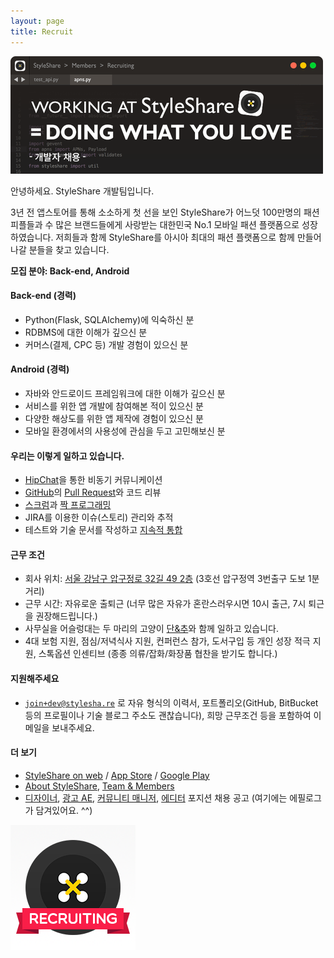 ```yaml
---
layout: page
title: Recruit
---
```


![](/img/recruit/header.png)

안녕하세요. StyleShare 개발팀입니다.

3년 전 앱스토어를 통해 소소하게 첫 선을 보인 StyleShare가 어느덧 100만명의 패션 피플들과 수 많은 브랜드들에게 사랑받는 대한민국 No.1 모바일 패션 플랫폼으로 성장하였습니다. 저희들과 함께 StyleShare를 아시아 최대의 패션 플랫폼으로 함께 만들어나갈 분들을 찾고 있습니다.

**모집 분야: Back-end, Android**

#### Back-end (경력)

* Python(Flask, SQLAlchemy)에 익숙하신 분
* RDBMS에 대한 이해가 깊으신 분
* 커머스(결제, CPC 등) 개발 경험이 있으신 분

#### Android (경력)

* 자바와 안드로이드 프레임워크에 대한 이해가 깊으신 분
* 서비스를 위한 앱 개발에 참여해본 적이 있으신 분
* 다양한 해상도를 위한 앱 제작에 경험이 있으신 분
* 모바일 환경에서의 사용성에 관심을 두고 고민해보신 분

#### 우리는 이렇게 일하고 있습니다.

* [HipChat](https://www.hipchat.com/)을 통한 비동기 커뮤니케이션
* [GitHub](https://github.com)의 [Pull Request](https://help.github.com/articles/using-pull-requests)와 코드 리뷰
* [스크럼](http://ko.wikipedia.org/wiki/%EC%8A%A4%ED%81%AC%EB%9F%BC_(%EC%95%A0%EC%9E%90%EC%9D%BC_%EA%B0%9C%EB%B0%9C_%ED%94%84%EB%A1%9C%EC%84%B8%EC%8A%A4))과 [짝 프로그래밍](http://en.wikipedia.org/wiki/Pair_programming)
* JIRA를 이용한 이슈(스토리) 관리와 추적
* 테스트와 기술 문서를 작성하고 [지속적 통합](http://ko.wikipedia.org/wiki/%EC%A7%80%EC%86%8D%EC%A0%81%EC%9D%B8_%ED%86%B5%ED%95%A9)

#### 근무 조건

* 회사 위치: [서울 강남구 압구정로 32길 49&#160;2층](http://about.stylesha.re/about/contact/#map-canvas) (3호선 압구정역 3번출구 도보 1분 거리)
* 근무 시간: 자유로운 출퇴근 (너무 많은 자유가 혼란스러우시면 10시 출근, 7시 퇴근을 권장해드립니다.)
* 사무실을 어슬렁대는 두 마리의 고양이 [단&amp;추](https://www.facebook.com/danchupage)와 함께 일하고 있습니다.
* 4대 보험 지원, 점심/저녁식사 지원, 컨퍼런스 참가, 도서구입 등 개인 성장 적극 지원, 스톡옵션 인센티브 (종종 의류/잡화/화장품 협찬을 받기도 합니다.)

#### 지원해주세요

* [`join+dev@stylesha.re`](mailto:join+dev@stylesha.re) 로 자유 형식의 이력서, 포트폴리오(GitHub, BitBucket 등의 프로필이나 기술 블로그 주소도 괜찮습니다), 희망 근무조건 등을 포함하여 이메일을 보내주세요.

#### 더 보기

* [StyleShare on web](https://www.stylesha.re) / [App Store](https://itunes.apple.com/kr/app/styleshare-fashion-beauty/id458165974?mt=8) / [Google Play](https://play.google.com/store/apps/details?id=com.styleshare.android&amp;hl=ko)
* [About StyleShare](http://about.stylesha.re/), [Team &amp; Members](http://about.stylesha.re/about/team/)
* [디자이너](http://blog.stylesha.re/220092344260), [광고 AE](http://blog.stylesha.re/220082608073), [커뮤니티 매니저](http://blog.stylesha.re/220082605784), [에디터](http://blog.stylesha.re/220074552770) 포지션 채용 공고 (여기에는 에필로그가 담겨있어요. ^^)

![](/img/recruit/footer.png)
